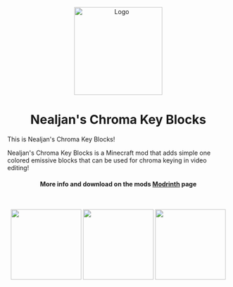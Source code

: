 <p align="center"><img src="https://i.imgur.com/ddejLvF.png" alt="Logo" width="200"></p>
<h1 align="center"> Nealjan's Chroma Key Blocks<br></h1>

<p>This is Nealjan's Chroma Key Blocks!</p>
<p>Nealjan's Chroma Key Blocks is a Minecraft mod that adds simple one colored emissive blocks that can be used for chroma keying in video editing!</p>
<h4 align="center">More info and download on the mods <a href="https://modrinth.com/mod/nealjans-chroma-key-blocks">Modrinth</a> page</h4>

<p>&nbsp;</p>
<p align="center"><a href="https://github.com/NEALJAN/nealjans-chroma-key-blocks-1.20.2/issues"><img src="https://i.imgur.com/wT1hwYc.png" width="160" /></a> <a href="https://modrinth.com/user/NEALJAN"><img src="https://i.imgur.com/YbR7yGZ.png" width="160"/></a> <a href="https://www.youtube.com/@NealjanLIVE"><img src="https://i.imgur.com/z82g2gC.png" width="160"/></a> </p>
